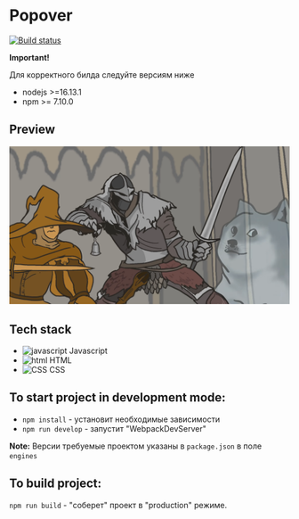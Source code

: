 # Popover
[![Build status](https://ci.appveyor.com/api/projects/status/um7vayremclaferr?svg=true)](https://ci.appveyor.com/project/blackseliger/popovers)


**Important!**

Для корректного билда следуйте версиям ниже

* nodejs >=16.13.1
* npm >= 7.10.0


## Preview

![preview](./preview.png)

## Tech stack

* <img alt="javascript" width="26px" src="https://raw.githubusercontent.com/boris-catsvill/project-structure/master/tech-stack/javascript.png" /> Javascript
* <img alt="html" width="26px" src="https://raw.githubusercontent.com/boris-catsvill/project-structure/master/tech-stack/html.png" /> HTML
* <img alt="CSS" width="26px" src="https://raw.githubusercontent.com/boris-catsvill/project-structure/master/tech-stack/css.png" /> CSS

## To start project in development mode:

* `npm install` - установит необходимые зависимости
* `npm run develop` - запустит "WebpackDevServer"

**Note:** Версии требуемые проектом указаны в `package.json` в поле `engines`

## To build project:

`npm run build` - "соберет" проект в "production" режиме.
